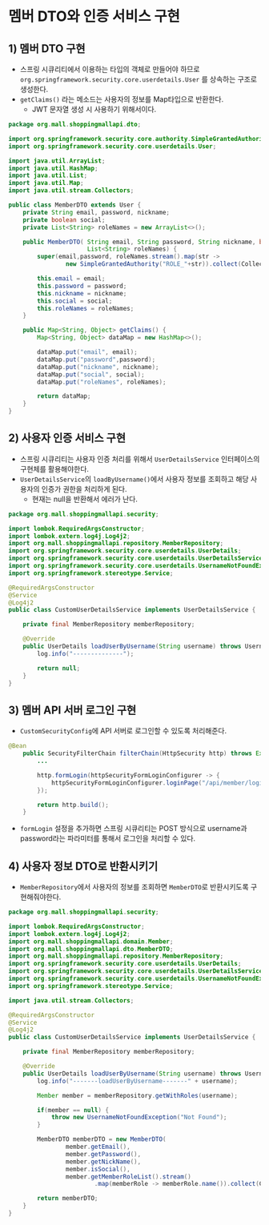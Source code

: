 # 멤버 DTO와 인증 서비스 구현
## 1) 멤버 DTO 구현
- 스프링 시큐리티에서 이용하는 타입의 객체로 만들어야 하므로 `org.springframework.security.core.userdetails.User` 를 상속하는 구조로 생성한다.
- `getClaims()` 라는 메소드는 사용자의 정보를 Map타입으로 반환한다.
	- JWT 문자열 생성 시 사용하기 위해서이다. 
```java
package org.mall.shoppingmallapi.dto;

import org.springframework.security.core.authority.SimpleGrantedAuthority;
import org.springframework.security.core.userdetails.User;

import java.util.ArrayList;
import java.util.HashMap;
import java.util.List;
import java.util.Map;
import java.util.stream.Collectors;

public class MemberDTO extends User {
    private String email, password, nickname;
    private boolean social;
    private List<String> roleNames = new ArrayList<>();

    public MemberDTO( String email, String password, String nickname, boolean social,
                      List<String> roleNames) {
        super(email,password, roleNames.stream().map(str ->
                new SimpleGrantedAuthority("ROLE_"+str)).collect(Collectors.toList()));

        this.email = email;
        this.password = password;
        this.nickname = nickname;
        this.social = social;
        this.roleNames = roleNames;
    }

    public Map<String, Object> getClaims() {
        Map<String, Object> dataMap = new HashMap<>();

        dataMap.put("email", email);
        dataMap.put("password",password);
        dataMap.put("nickname", nickname);
        dataMap.put("social", social);
        dataMap.put("roleNames", roleNames);

        return dataMap;
    }
}
```

## 2) 사용자 인증 서비스 구현
- 스프링 시큐리티는 사용자 인증 처리를 위해서 `UserDetailsService` 인터페이스의 구현체를 활용해야한다.
- `UserDetailsService`의 `loadByUsername()`에서 사용자 정보를 조회하고 해당 사용자의 인증가 권한을 처리하게 된다.
	- 현재는 null을 반환해서 에러가 난다.
```java
package org.mall.shoppingmallapi.security;

import lombok.RequiredArgsConstructor;
import lombok.extern.log4j.Log4j2;
import org.mall.shoppingmallapi.repository.MemberRepository;
import org.springframework.security.core.userdetails.UserDetails;
import org.springframework.security.core.userdetails.UserDetailsService;
import org.springframework.security.core.userdetails.UsernameNotFoundException;
import org.springframework.stereotype.Service;

@RequiredArgsConstructor
@Service
@Log4j2
public class CustomUserDetailsService implements UserDetailsService {

    private final MemberRepository memberRepository;

    @Override
    public UserDetails loadUserByUsername(String username) throws UsernameNotFoundException {
        log.info("--------------");

        return null;
    }
}
```

## 3) 멤버 API 서버 로그인 구현
- `CustomSecurityConfig`에 API 서버로 로그인할 수 있도록 처리해준다.
```java
@Bean
    public SecurityFilterChain filterChain(HttpSecurity http) throws Exception {
        ...

        http.formLogin(httpSecurityFormLoginConfigurer -> {
            httpSecurityFormLoginConfigurer.loginPage("/api/member/login");
        });

        return http.build();
    }
```
- `formLogin` 설정을 추가하면 스프링 시큐리티는 POST 방식으로 username과 password라는 파라미터를 통해서 로그인을 처리할 수 있다.

## 4) 사용자 정보 DTO로 반환시키기
- `MemberRepository`에서 사용자의 정보를 조회하면 `MemberDTO`로 반환시키도록 구현해줘야한다.
```java
package org.mall.shoppingmallapi.security;

import lombok.RequiredArgsConstructor;
import lombok.extern.log4j.Log4j2;
import org.mall.shoppingmallapi.domain.Member;
import org.mall.shoppingmallapi.dto.MemberDTO;
import org.mall.shoppingmallapi.repository.MemberRepository;
import org.springframework.security.core.userdetails.UserDetails;
import org.springframework.security.core.userdetails.UserDetailsService;
import org.springframework.security.core.userdetails.UsernameNotFoundException;
import org.springframework.stereotype.Service;

import java.util.stream.Collectors;

@RequiredArgsConstructor
@Service
@Log4j2
public class CustomUserDetailsService implements UserDetailsService {

    private final MemberRepository memberRepository;

    @Override
    public UserDetails loadUserByUsername(String username) throws UsernameNotFoundException {
        log.info("-------loadUserByUsername-------" + username);

        Member member = memberRepository.getWithRoles(username);

        if(member == null) {
            throw new UsernameNotFoundException("Not Found");
        }

        MemberDTO memberDTO = new MemberDTO(
                member.getEmail(),
                member.getPassword(),
                member.getNickName(),
                member.isSocial(),
                member.getMemberRoleList().stream()
                        .map(memberRole -> memberRole.name()).collect(Collectors.toList()));

        return memberDTO;
    }
}
```